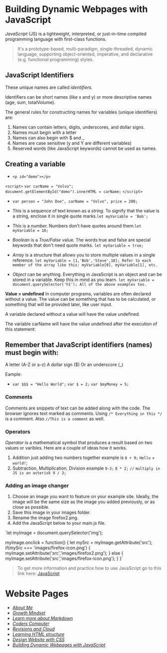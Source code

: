 # Building Dynamic Webpages with JavaScript

*JavaScript* (JS) is a lightweight, interpreted, or just-in-time compiled programming language with first-class functions.
> It's a prototype-based, multi-paradigm, single-threaded, dynamic language, supporting object-oriented, imperative, 
and declarative (e.g. functional programming) styles.

## JavaScript Identifiers

These unique names are called *identifiers.*

Identifiers can be short names (like x and y) or more descriptive names (age, sum, totalVolume).

The general rules for constructing names for variables (unique identifiers) are:

1) Names can contain letters, digits, underscores, and dollar signs.
2) Names must begin with a letter
3) Names can also begin with $ and _
4) Names are case sensitive (y and Y are different variables)
5) Reserved words (like JavaScript keywords) cannot be used as names.

## Creating a variable

* `<p id="demo"></p>`

`<script>`
`var carName = "Volvo";`
`document.getElementById("demo").innerHTML = carName;`
`</script>`

* `var person = "John Doe", carName = "Volvo", price = 200;`

* This is a sequence of text known as a *string.* To signify that the value is a string, enclose it in single quote marks.`let myVariable = 'Bob';`

* This is a *number.* Numbers don't have quotes around them.`let myVariable = 10;`

* *Boolean* is a *True/False* value. The words true and false are special keywords that don't need quote marks. `let myVariable = true;`

* *Array* is a structure that allows you to store multiple values in a single reference. `let myVariable = [1,'Bob','Steve',10];
Refer to each member of the array like this:
myVariable[0], myVariable[1], etc.` 

* *Object* can be anything. Everything in JavaScript is an object and can be stored in a variable. Keep this in mind as you learn. `let myVariable = document.querySelector('h1');
All of the above examples too.` 



**Value = undefined**
In computer programs, variables are often declared without a value. The value can be something that has to be calculated, or something that will be provided later, like user input.

A variable declared without a value will have the value undefined.

The variable carName will have the value undefined after the execution of this statement:


## Remember that JavaScript identifiers (names) must begin with:

A letter (A-Z or a-z)
A dollar sign ($)
Or an underscore (_)

Eample: 
* `var $$$ = "Hello World";`
`var $ = 2;`
`var $myMoney = 5;`

### Comments

Comments are snippets of text can be added along with the code. The browser ignores text marked as comments.
Using `/* Everything in this */` is a comment. Also `//This is a comment` as well. 

### Operators 

*Operator* is a mathematical symbol that produces a result based on two values or varibles.
Here are a couple of ideas how it works.

1) Addition just adding two numbers together example is `6 + 9;` `Hello` + `world!`;
2) Subtraction, Multiplication, Division example `9-3;` `8 * 2;` `//` `multiply in JS is an asterisk 9 / 3;`

### Adding an image changer

1) Choose an image you want to feature on your example site. Ideally, the image will be the same size as the image you added previously, or as close as possible.
2) Save this image in your images folder.
3) Rename the image firefox2.png.
4) Add the JavaScript below to your main.js file.

`let myImage = document.querySelector('img');

myImage.onclick = function() {
    let mySrc = myImage.getAttribute('src');
    if(mySrc === 'images/firefox-icon.png') {
      myImage.setAttribute('src','images/firefox2.png');
    } else {
      myImage.setAttribute('src','images/firefox-icon.png');
    }
}`



> To get more information and practice how to use JavaScript go to this link here: [JavaScript](https://developer.mozilla.org/en-US/docs/Learn/Getting_started_with_the_web/JavaScript_basics)


 # Website Pages
- [*About Me*](README.md)
- [*Growth Mindset*](GrowthMindset.md)
- [*Learn more about Markdown*](Learning_Markdown.md)
- [*Coders Computer*](CodersComputer.md)
- [*Revisions and Cloud*](RevisionsandCloud.md)
- [*Learning HTML structure*](LearningHTMLstructure.md)
- [*Design Website with CSS*](Design_web_pages_with_CSS.md)
- [*Building Dynamic Webpages with JavaScript*](Dynamic_web_pages_with_JavaScript.md)





